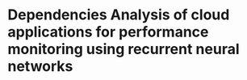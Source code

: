 # Dependencies Analysis of cloud applications for performance monitoring using recurrent neural networks
